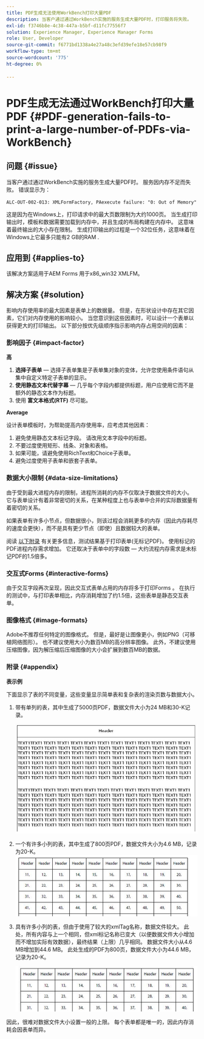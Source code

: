 ```yaml
---
title: PDF生成无法使用WorkBench打印大量PDF
description: 当客户通过通过WorkBench实施的服务生成大量PDF时，打印服务将失败。
exl-id: f3746b8e-4c38-447a-b5bf-d11fc77556f7
solution: Experience Manager, Experience Manager Forms
role: User, Developer
source-git-commit: f6771bd1338a4e27a48c3efd39efe18e57cb98f9
workflow-type: tm+mt
source-wordcount: '775'
ht-degree: 0%

---
```


# PDF生成无法通过WorkBench打印大量PDF {#PDF-generation-fails-to-print-a-large-number-of-PDFs-via-WorkBench}

## 问题 {#issue}

当客户通过通过WorkBench实施的服务生成大量PDF时。 服务因内存不足而失败。 错误显示为：

`ALC-OUT-002-013: XMLFormFactory, PAexecute failure: "0: Out of Memory"`

<!-- Attached is a simplified template (BollatoRiservatiLandscape_table_simple.xdp) that simulates the problem.
Using the Designer, if we associate the template "BollatoRiservatiLandscape_table_semplice.xdp" with the XML file "BollatoRiservati.xml" during the generation of the pdf, the process comes to occupy 1.6 Gb of RAM. On the server side, with the complete template, the pdf generation process breaks down, occupying 2 GB of RAM.-->

这是因为在Windows上，打印请求中的最大页数限制为大约1000页。 当生成打印输出时，模板和数据需要加载到内存中，并且生成的布局构建在内存中。 这意味着最终输出的大小存在限制。 生成打印输出的过程是一个32位任务，这意味着在Windows上它最多只能有2 GB的RAM <!--and 4 GB on UNIX-->.

## 应用到 {#applies-to}

该解决方案适用于AEM Forms <!--JEE Server and AEM Forms on OSGi Server--> 用于x86_win32 XMLFM。

## 解决方案 {#solution}

影响内存使用率的最大因素是表单上的数据量。 但是，在形状设计中存在其它因素，它们对内存使用的影响较小。 当您意识到这些因素时，可以设计一个表单以获得更大的打印输出。 以下部分按优先级顺序指示影响内存占用空间的因素：

### 影响因子 {#impact-factor}

**高**

1. **选择子表单**  — 选择子表单集是子表单集对象的变体，允许您使用条件语句从集中自定义特定子表单的显示。
1. **使用静态文本代替字幕**  — 几乎每个字段内都提供标题，用户应使用它而不是额外的静态文本作为标题。
1. 使用 **富文本格式(RTF)** 尽可能。

**Average**

设计表单模板时，为帮助提高内存使用率，应考虑其他因素：

1. 避免使用静态文本标记字段。 请改用文本字段中的标题。
2. 不要过度使用矩形、线条、对象和表格。
3. 如果可能，请避免使用RichText和Choice子表单。
4. 避免过度使用子表单和嵌套子表单。

### 数据大小限制 {#data-size-limitations}

由于受到最大进程内存的限制，进程所消耗的内存不仅取决于数据文件的大小。 它与表单设计有着非常密切的关系，在某种程度上也与表单中合并的实际数据量有着密切的关系。

如果表单有许多小节点，但数据很小，则该过程会消耗更多的内存（因此内存耗尽的速度会更快），而不是具有更少节点（即使）且数据较大的表单。

阅读 [以下附录](#appendix) 有关更多信息，测试结果基于打印表单(无标记PDF)。 使用标记的PDF进程内存需求增加。 它还取决于表单中的字段数 — 大约流程内存需求是未标记PDF的1.5倍多。

### 交互式Forms {#interactive-forms}

由于交互字段再次呈现，因此交互式表单占用的内存将多于打印Forms 。 在执行的测试中，与打印表单相比，内存消耗增加了约1.5倍，这些表单是静态交互表单。

### 图像格式 {#image-formats}

Adobe不推荐任何特定的图像格式。 但是，最好是让图像更小，例如PNG（可移植网络图形）。 也不建议使用大小为数百MB的高分辨率图像。 此外，不建议使用压缩图像，因为解压缩后压缩图像的大小会扩展到数百MB的数据。

### 附录 {#appendix}

**表示例**

下面显示了表的不同变量，这些变量显示简单表和复杂表的渲染页数与数据大小。

1. 带有单列的表，其中生成了5000页PDF，数据文件大小为24 MB和30-K记录。

   ![table_single_column](/help/forms/using/assets/table_single_column.png)

1. 一个有许多小列的表，其中生成了800页PDF，数据文件大小为4.6 MB，记录为20-K。
   ![table_many_small_columns](/help/forms/using/assets/table_many_small_columns.png)

1. 具有许多小列的表，但由于使用了较大的xmlTag名称，数据文件较大。
此处，所有内容与上一个相同，但xml标记名称已变大（以便数据文件大小增加而不增加实际有效数据），最终结果（上限）几乎相同。 数据文件大小从4.6 MB增加到44.6 MB。 此处生成的PDF为800页，数据文件大小为44.6 MB，记录为20-K。

   ![table_bigger_xml_tagname](/help/forms/using/assets/table_bigger_xml_tagname.png)

因此，很难对数据文件大小设置一般的上限。 每个表单都是唯一的，因此内存消耗会因表单而异。
